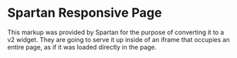 Spartan Responsive Page
=======================

This markup was provided by Spartan for the purpose of converting it to a v2
widget. They are going to serve it up inside of an iframe that occupies an
entire page, as if it was loaded directly in the page.
